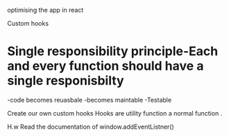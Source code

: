 optimising the app in react

Custom hooks

# Single responsibility principle-Each and every function should have a single responisbilty

-code becomes reuasbale
-becomes maintable
-Testable

Create our own custom hooks
Hooks are utility function a normal function .

H.w Read the documentation of window.addEventListner()
